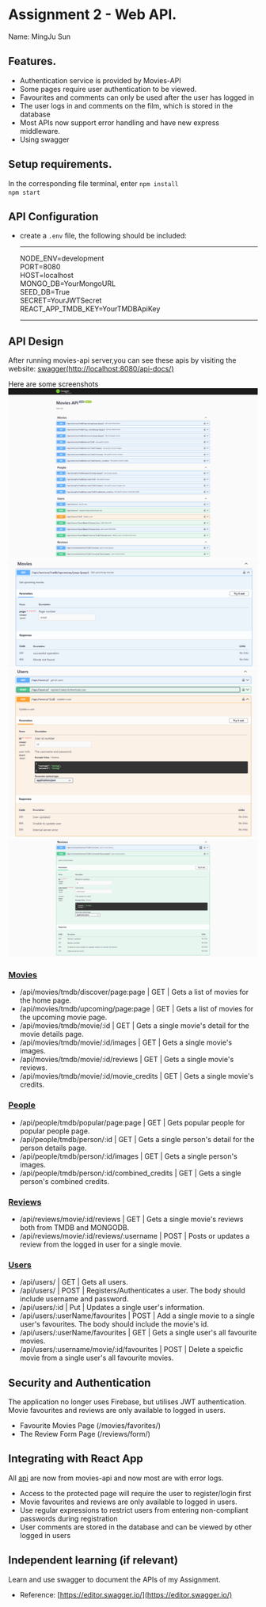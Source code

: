 # Assignment 2 - Web API.

Name: MingJu Sun

## Features.

+ Authentication service is provided by Movies-API
+ Some pages require user authentication to be viewed.
+ Favourites and comments can only be used after the user has logged in
+ The user logs in and comments on the film, which is stored in the database
+ Most APIs now support error handling and have new express middleware.
+ Using swagger
## Setup requirements.
In the corresponding file terminal, enter
`npm install`  
`npm start`  

## API Configuration

 + create a `.env` file, the following should be included:
    ______________________
    NODE_ENV=development  
    PORT=8080   
    HOST=localhost  
    MONGO_DB=YourMongoURL  
    SEED_DB=True  
    SECRET=YourJWTSecret  
    REACT_APP_TMDB_KEY=YourTMDBApiKey  
    ______________________

## API Design  

After running movies-api server,you can see these apis by visiting the website:  [swagger(http://localhost:8080/api-docs/)](http://localhost:8080/api-docs/)

Here are some screenshots
![simg1](screenshot/Swagger-01.png)
![simg2](screenshot/Swagger-02.png)
![simg3](screenshot/Swagger-03.png)
![simg4](screenshot/Swagger-04.png)

### [Movies](movies-api/api/movies/index.js)  
+ /api/movies/tmdb/discover/page:page | GET | Gets a list of movies for the home page.  
+ /api/movies/tmdb/upcoming/page:page | GET | Gets a list of movies for the upcoming movie page.   
+ /api/movies/tmdb/movie/:id | GET | Gets a single movie's detail for the movie details page.  
+ /api/movies/tmdb/movie/:id/images | GET | Gets a single movie's images.  
+ /api/movies/tmdb/movie/:id/reviews | GET | Gets a single movie's reviews.  
+ /api/movies/tmdb/movie/:id/movie_credits | GET | Gets a single movie's credits.  

### [People](movies-api/api/people/index.js)  
+ /api/people/tmdb/popular/page:page | GET | Gets popular people for popular people page.  
+ /api/people/tmdb/person/:id | GET | Gets a single person's detail for the person details page.  
+ /api/people/tmdb/person/:id/images | GET | Gets a single person's images.  
+ /api/people/tmdb/person/:id/combined_credits | GET | Gets a single person's combined credits.  


### [Reviews](movies-api/api/reviews/index.js)    
+ /api/reviews/movie/:id/reviews | GET | Gets a single movie's reviews both from TMDB and MONGODB.  
+ /api/reviews/movie/:id/reviews/:username | POST | Posts or updates a review from the logged in user for a single movie.  

### [Users](movies-api/api/users/index.js)  
+ /api/users/ | GET | Gets all users.  
+ /api/users/ | POST | Registers/Authenticates a user. The body should include username and password.  
+ /api/users/:id | Put | Updates a single user's information.  
+ /api/users/:userName/favourites | POST | Add a single movie to a single user's favourites. The body should include the movie's id.
+ /api/users/:userName/favourites | GET | Gets a single user's all favourite movies.  
+ /api/users/:username/movie/:id/favourites | POST | Delete a speicfic movie from a single user's all favourite movies.

## Security and Authentication

The application no longer uses Firebase, but utilises JWT authentication. Movie favourites and reviews are only available to logged in users. 
+ Favourite Movies Page (/movies/favorites/)
+ The Review Form Page (/reviews/form/)

## Integrating with React App

All [api](#api-design) are now from movies-api and now most are with error logs.  
+ Access to the protected page will require the user to register/login first 
+ Movie favourites and reviews are only available to logged in users.   
+ Use regular expressions to restrict users from entering non-compliant passwords during registration 
+ User comments are stored in the database and can be viewed by other logged in users 

## Independent learning (if relevant)

Learn and use swagger to document the APIs of my Assignment.
+ Reference: [https://editor.swagger.io/](https://editor.swagger.io/)  
